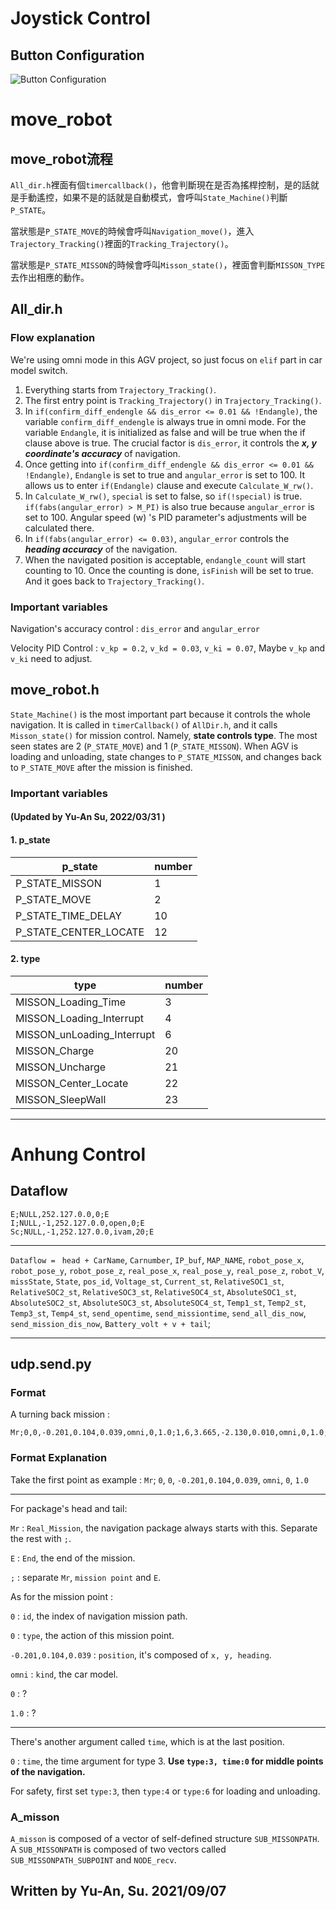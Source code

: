 # Joystick Control
## Button Configuration

![Button Configuration](https://github.com/Ernie-Su/Ardentec_AGV/blob/main/img/joystick.PNG)

# move_robot
## move_robot流程

```All_dir.h```裡面有個```timercallback()```，他會判斷現在是否為搖桿控制，是的話就是手動遙控，如果不是的話就是自動模式，會呼叫```State_Machine()```判斷```P_STATE```。

當狀態是```P_STATE_MOVE```的時候會呼叫```Navigation_move()```，進入```Trajectory_Tracking()```裡面的```Tracking_Trajectory()```。

當狀態是```P_STATE_MISSON```的時候會呼叫```Misson_state()```，裡面會判斷```MISSON_TYPE```去作出相應的動作。

## All_dir.h
### Flow explanation

We're using omni mode in this AGV project, so just focus on ```elif``` part in car model switch.
1. Everything starts from ```Trajectory_Tracking()```.
2. The first entry point is ```Tracking_Trajectory()``` in ```Trajectory_Tracking()```.
3. In ```if(confirm_diff_endengle && dis_error <= 0.01 && !Endangle)```, the variable ```confirm_diff_endengle``` is always true in omni mode. For the variable ```Endangle```, it is initialized as false and will be true when the if clause above is true. The crucial factor is ```dis_error```, it controls the ***x, y coordinate's accuracy*** of navigation.
4. Once getting into ```if(confirm_diff_endengle && dis_error <= 0.01 && !Endangle)```, ```Endangle``` is set to true and ```angular_error``` is set to 100. It allows us to enter ```if(Endangle)``` clause and execute ```Calculate_W_rw()```.
5. In ```Calculate_W_rw()```, ```special``` is set to false, so ```if(!special)``` is true. ```if(fabs(angular_error) > M_PI)``` is also true because ```angular_error``` is set to 100. Angular speed (w) 's PID parameter's adjustments will be calculated there. 
6. In ```if(fabs(angular_error) <= 0.03)```, ```angular_error``` controls the ***heading accuracy*** of the navigation.
7. When the navigated position is acceptable, ```endangle_count``` will start counting to 10. Once the counting is done, ```isFinish``` will be set to true. And it goes back to ```Trajectory_Tracking()```.

### Important variables
Navigation's accuracy control : ```dis_error``` and ```angular_error```

Velocity PID Control : ```v_kp = 0.2```, ```v_kd = 0.03```, ```v_ki = 0.07```, Maybe ```v_kp``` and ```v_ki``` need to adjust.


## move_robot.h

```State_Machine()``` is the most important part because it controls the whole navigation. It is called in ```timerCallback()``` of ```AllDir.h```, and it calls ```Misson_state()``` for mission control. Namely, **state controls type**.
The most seen states are 2 (```P_STATE_MOVE```) and 1 (```P_STATE_MISSON```). When AGV is loading and unloading, state changes to ```P_STATE_MISSON```, and changes back to ```P_STATE_MOVE``` after the mission is finished.

### Important variables 
#### (Updated by Yu-An Su, 2022/03/31 )

#### 1. p_state

p_state               | number
--------------------- | ------
P_STATE_MISSON        | 1
P_STATE_MOVE          | 2
P_STATE_TIME_DELAY    | 10
P_STATE_CENTER_LOCATE | 12

#### 2. type

type                        | number
--------------------------- | ------
MISSON_Loading_Time         | 3
MISSON_Loading_Interrupt    | 4
MISSON_unLoading_Interrupt  | 6
MISSON_Charge               | 20
MISSON_Uncharge             | 21
MISSON_Center_Locate        | 22
MISSON_SleepWall            | 23

***

# Anhung Control
## Dataflow

```
E;NULL,252.127.0.0,0;E
I;NULL,-1,252.127.0.0,open,0;E
Sc;NULL,-1,252.127.0.0,ivam,20;E
```

***

```Dataflow = ```
```head + CarName```, ```Carnumber```, ```IP_buf```, ```MAP_NAME```, ```robot_pose_x```, ```robot_pose_y```, ```robot_pose_z```, ```real_pose_x```, ```real_pose_y```, ```real_pose_z```, ```robot_V```, ```missState```, ```State```, ```pos_id```, ```Voltage_st```, ```Current_st```, ```RelativeSOC1_st```, ```RelativeSOC2_st```, ```RelativeSOC3_st```, ```RelativeSOC4_st```, ```AbsoluteSOC1_st```, ```AbsoluteSOC2_st```, ```AbsoluteSOC3_st```, ```AbsoluteSOC4_st```, ```Temp1_st```, ```Temp2_st```, ```Temp3_st```, ```Temp4_st```, ```send_opentime```, ```send_missiontime```, ```send_all_dis_now```, ```send_mission_dis_now```, ```Battery_volt + v + tail```;

***
## udp.send.py

### Format

A turning back mission :
```
Mr;0,0,-0.201,0.104,0.039,omni,0,1.0;1,6,3.665,-2.130,0.010,omni,0,1.0;2,6,0.201,0.104,0.039,omni,0,1.0;E
```
### Format Explanation

Take the first point as example :
```Mr```; ```0```, ```0```, ```-0.201,0.104,0.039```, ```omni```, ```0```, ```1.0```

***
For package's head and tail:

```Mr``` : ```Real_Mission```, the navigation package always starts with this. Separate the rest with ```;```.

```E``` : ```End```, the end of the mission.

```;``` : separate ```Mr```, ```mission point``` and ```E```.

As for the mission point :

```0``` : ```id```, the index of navigation mission path.

```0``` : ```type```, the action of this mission point.

```-0.201,0.104,0.039``` : ```position```, it's composed of ```x, y, heading```.

```omni``` : ```kind```, the car model.

```0``` : ?

```1.0``` : ?

***

There's another argument called ```time```, which is at the last position.

```0``` : ```time```, the time argument for type 3.
**Use ```type:3, time:0``` for middle points of the navigation.**

For safety, first set ```type:3```, then ```type:4``` or ```type:6``` for loading and unloading.


### A_misson
```A_misson``` is composed of a vector of self-defined structure ```SUB_MISSONPATH```. A ```SUB_MISSONPATH``` is composed of two vectors called ```SUB_MISSONPATH_SUBPOINT``` and ```NODE_recv```.

## Written by Yu-An, Su. 2021/09/07
